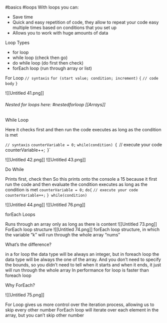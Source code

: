 #basics #loops
With loops you can:
- Save time
- Quick and easy repetition of code, they allow to repeat your code easy multiple times based on conditions that you set up
- Allows you to work with huge amounts of data

Loop Types
- for loop
- while loop (check then go)
- do while loop (do first then check)
- forEach loop (run through array or list)


For Loop
`// syntaxis`
`for (start value; condition; increment)` 
`{`
`// code body`
`}`

![[Untitled 41.png]]

###### Nested for loops here: #nestedforloop [[Arrays]]

While Loop

Here it checks first and then run the code
executes as long as the condition is met

`// syntaxis`
`counterVariable = 0;`
`while(condition)
`{`
`// execute your code`
`counterVariable++;`
`}`

![[Untitled 42.png]]
![[Untitled 43.png]]

Do While

Prints first, check then
So this prints onto the console a 15 because it first run the code and then evaluate the condition executes as long as the condition is met
`counterVariable = 0;`
`do{`
`// execute your code`
`counterVariable++;`
`} while(condition)`

![[Untitled 44.png]]
![[Untitled 76.png]]

forEach Loops

Runs through an array only as long as there is content
![[Untitled 73.png]]
ForEach loop structure
![[Untitled 74.png]]
forEach loop structure, in which the variable “k” will run through the whole array “nums”

What’s the difference?

in a for loop the data type will be always an integer, but in foreach loop the data type will be always the one of the array.
And you don’t need to specify the bounds, so you didn’t need to tell when it starts and when it ends, it just will run through the whole array
In performance for loop is faster than foreach loop

Why ForEach?

![[Untitled 75.png]]

For Loop gives us more control over the iteration process, allowing us to skip every other number
ForEach loop will iterate over each element in the array, but you can’t skip other number

